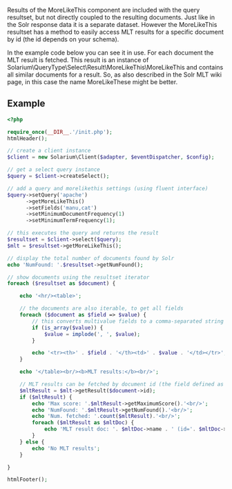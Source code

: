 Results of the MoreLikeThis component are included with the query resultset, but not directly coupled to the resulting documents. Just like in the Solr response data it is a separate dataset. However the MoreLikeThis resultset has a method to easily access MLT results for a specific document by id (the id depends on your schema).

In the example code below you can see it in use. For each document the MLT result is fetched. This result is an instance of Solarium\\QueryType\\Select\\Result\\MoreLikeThis\\MoreLikeThis and contains all similar documents for a result. So, as also described in the Solr MLT wiki page, in this case the name MoreLikeThese might be better.

Example
-------

```php
<?php

require_once(__DIR__.'/init.php');
htmlHeader();

// create a client instance
$client = new Solarium\Client($adapter, $eventDispatcher, $config);

// get a select query instance
$query = $client->createSelect();

// add a query and morelikethis settings (using fluent interface)
$query->setQuery('apache')
      ->getMoreLikeThis()
      ->setFields('manu,cat')
      ->setMinimumDocumentFrequency(1)
      ->setMinimumTermFrequency(1);

// this executes the query and returns the result
$resultset = $client->select($query);
$mlt = $resultset->getMoreLikeThis();

// display the total number of documents found by Solr
echo 'NumFound: '.$resultset->getNumFound();

// show documents using the resultset iterator
foreach ($resultset as $document) {

    echo '<hr/><table>';

    // the documents are also iterable, to get all fields
    foreach ($document as $field => $value) {
        // this converts multivalue fields to a comma-separated string
        if (is_array($value)) {
            $value = implode(', ', $value);
        }

        echo '<tr><th>' . $field . '</th><td>' . $value . '</td></tr>';
    }

    echo '</table><br/><b>MLT results:</b><br/>';

    // MLT results can be fetched by document id (the field defined as uniquekey in this schema)
    $mltResult = $mlt->getResult($document->id);
    if ($mltResult) {
        echo 'Max score: '.$mltResult->getMaximumScore().'<br/>';
        echo 'NumFound: '.$mltResult->getNumFound().'<br/>';
        echo 'Num. fetched: '.count($mltResult).'<br/>';
        foreach ($mltResult as $mltDoc) {
            echo 'MLT result doc: '. $mltDoc->name . ' (id='. $mltDoc->id . ')<br/>';
        }
    } else {
        echo 'No MLT results';
    }

}

htmlFooter();

```
